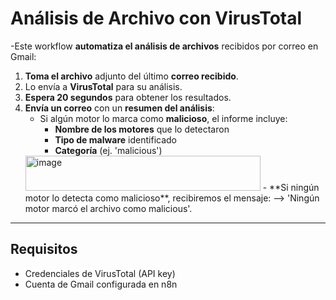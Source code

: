 # Análisis de Archivo con VirusTotal

-Este workflow **automatiza el análisis de archivos** recibidos por correo en Gmail:

1. **Toma el archivo** adjunto del último **correo recibido**.  
2. Lo envía a **VirusTotal** para su análisis.  
3. **Espera 20 segundos** para obtener los resultados.  
4. **Envía un correo** con un **resumen del análisis**:  
   - Si algún motor lo marca como **malicioso**, el informe incluye:  
     - **Nombre de los motores** que lo detectaron  
     - **Tipo de malware** identificado  
     - **Categoría** (ej. 'malicious')
    <img width="376" height="56" alt="image" src="https://github.com/user-attachments/assets/42daeed8-7cce-44bb-ab0c-98c764e33243" />
   - **Si ningún motor lo detecta como malicioso**, recibiremos el mensaje:  --> 'Ningún motor marcó el archivo como malicious'.

---------------------------------------------------------------------------------------------------------------------------------------------------------------------------------------------------------------------------------------------

## Requisitos
- Credenciales de VirusTotal (API key)
- Cuenta de Gmail configurada en n8n
